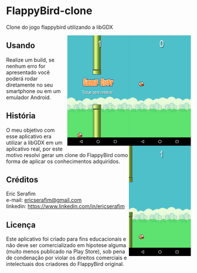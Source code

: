 # FlappyBird-clone
Clone do jogo flappybird utilizando a libGDX

<img align="right" height="300" src="https://github.com/ericserafim/FlappyBird-clone/blob/master/images/1.png">
<img align="right" height="300" src="https://github.com/ericserafim/FlappyBird-clone/blob/master/images/2.png">
<img align="right" height="300" src="https://github.com/ericserafim/FlappyBird-clone/blob/master/images/3.png">

## Usando

Realize um build, se nenhum erro for apresentado você poderá rodar diretamente no seu smartphone ou em um emulador Android.

## História

O meu objetivo com esse aplicativo era utilizar a libGDX em um aplicativo real, por este motivo resolvi gerar um clone do FlappyBird como forma de aplicar os conhecimentos adquiridos.

## Créditos

Eric Serafim<br>
e-mail: ericserafim@gmail.com<br>
linkedin: https://www.linkedin.com/in/ericserafim<br>

## Licença

Este aplicativo foi criado para fins educacionais e não deve ser comercializado em hipotese alguma (muito menos publicado na Play Store), sob pena de condenação por violar os direitos comerciais e intelectuais dos criadores do FlappyBird original.
